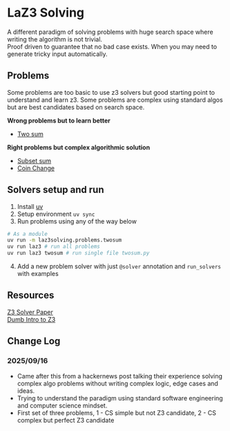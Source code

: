 # LaZ3 Solving

A different paradigm of solving problems with huge search space where writing the algorithm is not trivial.  
Proof driven to guarantee that no bad case exists. When you may need to generate tricky input automatically.

## Problems
Some problems are too basic to use z3 solvers but good starting point to understand and learn z3. Some problems are complex using standard algos but are best candidates based on search space.

**Wrong problems but to learn better**  
* [Two sum](/laz3solving/problems/twosum.py)

**Right problems but complex algorithmic solution**
* [Subset sum](/laz3solving/problems/subsetsum.py)
* [Coin Change](/laz3solving/problems/coinchange.py)


## Solvers setup and run
1. Install [uv](https://docs.astral.sh/uv/getting-started/installation/)
2. Setup environment `uv sync`
3. Run problems using any of the way below
```bash
# As a module
uv run -m laz3solving.problems.twosum 
uv run laz3 # run all problems
uv run laz3 twosum # run single file twosum.py
```
4. Add a new problem solver with just `@solver` annotation and `run_solvers` with examples

## Resources
[Z3 Solver Paper](https://link.springer.com/content/pdf/10.1007/978-3-540-78800-3_24.pdf)  
[Dumb Intro to Z3](https://asibahi.github.io/thoughts/a-gentle-introduction-to-z3/)

## Change Log

### 2025/09/16 
- Came after this from a hackernews post talking their experience solving complex algo problems without writing complex logic, edge cases and ideas.
- Trying to understand the paradigm using standard software engineering and computer science mindset.
- First set of three problems, 1 - CS simple but not Z3 candidate, 2 - CS complex but perfect Z3 candidate